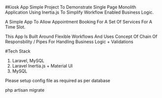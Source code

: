 #Kiosk App
Simple Project To Demonstrate Single Page Monolith Application Using Inertia.js To Simplify Workflow Enabled Business Logic.

A Simple App To Allow Appointment Booking For A Set Of Services For A Time Slot.

This App Is Built Around Flexible Workflows And Uses Concept Of Chain Of Responsbility / Pipes For Handling Business Logic + Validations

#Tech Stack
1. Laravel, MySQL
2. Laravel Inertia.js + Material UI
3. MySQL

Please setup config file as required as per database

php artisan migrate
   
